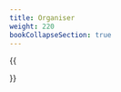 ```yaml
---
title: Organiser
weight: 220
bookCollapseSection: true
---
```

{{<section>}}
<!--Section renders pages in section as definition list, using title and description.
Example
```tpl
{{</* section */>}}
```-->